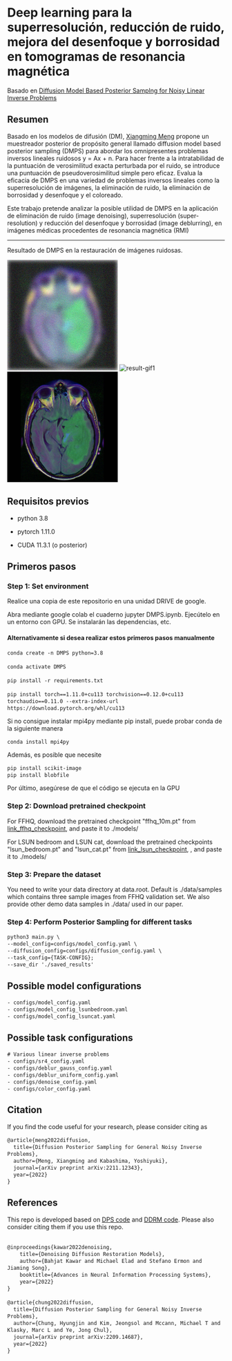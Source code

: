 # Deep learning para la superresolución, reducción de ruido, mejora del desenfoque y borrosidad en tomogramas de resonancia magnética

Basado en [Diffusion Model Based Posterior Samplng for Noisy Linear Inverse Problems](https://arxiv.org/abs/2211.12343)


## Resumen
Basado en los modelos de difusión (DM), [Xiangming Meng](https://github.com/mengxiangming/dmps) propone un muestreador posterior de propósito general llamado diffusion model based posterior sampling (DMPS) para abordar los omnipresentes problemas inversos lineales ruidosos y = Ax + n. Para hacer frente a la intratabilidad de la puntuación de verosimilitud exacta perturbada por el ruido, se introduce una puntuación de pseudoverosimilitud simple pero eficaz. Evalua la eficacia de DMPS en una variedad de problemas inversos lineales como la superresolución de imágenes, la eliminación de ruido, la eliminación de borrosidad y desenfoque y el coloreado.



Este trabajo pretende analizar la posible utilidad de DMPS en la aplicación de eliminación de ruido (image denoising), superresolución (super-resolution) y reducción del desenfoque y borrosidad (image deblurring), en imágenes médicas procedentes de resonancia magnética (RMI)


-----------------------------------------------------------------------------------------
Resultado de DMPS en la restauración de imágenes ruidosas.

![](./saved_results/model080000/deblur/gaussian/0.05/input/00004.png)
![result-gif1](./saved_results/model080000/deblur/gaussian/0.05/gif/00004.gif)
![](./saved_results/model080000/deblur/gaussian/0.05/truth/00004.png)


## Requisitos previos
- python 3.8

- pytorch 1.11.0

- CUDA 11.3.1 (o posterior)


## Primeros pasos 



### Step 1: Set environment

Realice una copia de este repositorio en una unidad DRIVE de google.

Abra mediante google colab el cuaderno jupyter DMPS.ipynb. Ejecútelo en un entorno con GPU. Se instalarán las dependencias, etc.

#### Alternativamente si desea realizar estos primeros pasos manualmente
```
conda create -n DMPS python=3.8

conda activate DMPS

pip install -r requirements.txt

pip install torch==1.11.0+cu113 torchvision==0.12.0+cu113 torchaudio==0.11.0 --extra-index-url https://download.pytorch.org/whl/cu113
```

Si no consigue instalar mpi4py mediante pip install, puede probar conda de la siguiente manera
```
conda install mpi4py
```

Además, es posible que necesite

```
pip install scikit-image
pip install blobfile
```

Por último, asegúrese de que el código se ejecuta en la GPU  


### Step 2:  Download pretrained checkpoint
For FFHQ, download the pretrained checkpoint "ffhq_10m.pt"  from  [link_ffhq_checkpoint](https://drive.google.com/drive/folders/1jElnRoFv7b31fG0v6pTSQkelbSX3xGZh?usp=sharing), and paste it to ./models/


For LSUN bedroom and LSUN cat, download the pretrained checkpoints "lsun_bedroom.pt"  and  "lsun_cat.pt"  from  [link_lsun_checkpoint](https://github.com/openai/guided-diffusion), , and paste it to ./models/

### Step 3:  Prepare the dataset
You need to write your data directory at data.root. Default is ./data/samples which contains three sample images from FFHQ validation set. We also provide other demo data samples in ./data/ used in our paper.

### Step 4: Perform Posterior Sampling for different tasks 

```
python3 main.py \
--model_config=configs/model_config.yaml \
--diffusion_config=configs/diffusion_config.yaml \
--task_config={TASK-CONFIG};
--save_dir './saved_results'
```



## Possible model configurations

```
- configs/model_config.yaml 
- configs/model_config_lsunbedroom.yaml
- configs/model_config_lsuncat.yaml

```


## Possible task configurations
```
# Various linear inverse problems
- configs/sr4_config.yaml
- configs/deblur_gauss_config.yaml
- configs/deblur_uniform_config.yaml
- configs/denoise_config.yaml
- configs/color_config.yaml

```


## Citation 
If you find the code useful for your research, please consider citing as 

```
@article{meng2022diffusion,
  title={Diffusion Posterior Sampling for General Noisy Inverse Problems},
  author={Meng, Xiangming and Kabashima, Yoshiyuki},
  journal={arXiv preprint arXiv:2211.12343},
  year={2022}
}

```


## References

This repo is developed based on  [DPS code](https://github.com/DPS2022/diffusion-posterior-sampling) and  [DDRM code](https://github.com/bahjat-kawar/ddrm). Please also consider citing them if you use this repo. 
```

@inproceedings{kawar2022denoising,
    title={Denoising Diffusion Restoration Models},
    author={Bahjat Kawar and Michael Elad and Stefano Ermon and Jiaming Song},
    booktitle={Advances in Neural Information Processing Systems},
    year={2022}
}

@article{chung2022diffusion,
  title={Diffusion Posterior Sampling for General Noisy Inverse Problems},
  author={Chung, Hyungjin and Kim, Jeongsol and Mccann, Michael T and Klasky, Marc L and Ye, Jong Chul},
  journal={arXiv preprint arXiv:2209.14687},
  year={2022}
}

```
